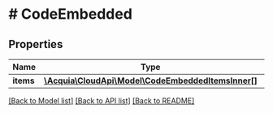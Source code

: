 # # CodeEmbedded

## Properties

Name | Type | Description | Notes
------------ | ------------- | ------------- | -------------
**items** | [**\Acquia\CloudApi\Model\CodeEmbeddedItemsInner[]**](CodeEmbeddedItemsInner.md) |  | [optional]

[[Back to Model list]](../../README.md#models) [[Back to API list]](../../README.md#endpoints) [[Back to README]](../../README.md)

